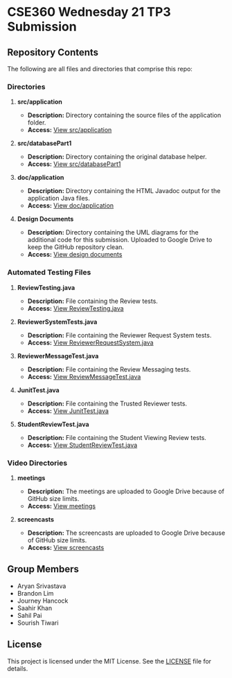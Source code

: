 # CSE360 Wednesday 21 TP3 Submission

## Repository Contents

The following are all files and directories that comprise this repo:

### Directories

1. **src/application**
   - **Description:** Directory containing the source files of the application folder.
   - **Access:** [View src/application](https://github.com/sapai5/CSE360group/tree/main/src/application)

2. **src/databasePart1**
   - **Description:** Directory containing the original database helper.
   - **Access:** [View src/databasePart1](https://github.com/sapai5/CSE360group/tree/main/src/databasePart1)

3. **doc/application**
    - **Description:** Directory containing the HTML Javadoc output for the application Java files.
    - **Access:** [View doc/application](https://github.com/sapai5/CSE360group/tree/main/doc/application)

4. **Design Documents**
    - **Description:** Directory containing the UML diagrams for the additional code for this submission. Uploaded to Google Drive to keep the GitHub repository clean.
    - **Access:** [View design documents](https://drive.google.com/drive/folders/1WiizMi6TwIaJRi6o_yKokCfHbwrErDBK?usp=sharing) 

### Automated Testing Files

1. **ReviewTesting.java**
    - **Description:** File containing the Review tests.
    - **Access:** [View ReviewTesting.java](https://github.com/sapai5/CSE360group/tree/main/src/application/ReviewTesting.java)

2. **ReviewerSystemTests.java**
    - **Description:** File containing the Reviewer Request System tests.
    - **Access:** [View ReviewerRequestSystem.java](https://github.com/sapai5/CSE360group/tree/main/src/application/ReviewerSystemTests.java)

3. **ReviewerMessageTest.java**
    - **Description:** File containing the Review Messaging tests.
    - **Access:** [View ReviewMessageTest.java](https://github.com/sapai5/CSE360group/tree/main/src/application/ReviewerMessageTest.java)

4. **JunitTest.java**
    - **Description:** File containing the Trusted Reviewer tests.
    - **Access:** [View JunitTest.java](https://github.com/sapai5/CSE360group/tree/main/src/application/JunitTest.java)

5. **StudentReviewTest.java**
    - **Description:** File containing the Student Viewing Review tests.
    - **Access:** [View StudentReviewTest.java](https://github.com/sapai5/CSE360group/tree/main/src/application/StudentReviewTest.java)
  
### Video Directories

1. **meetings**
   - **Description:** The meetings are uploaded to Google Drive because of GitHub size limits.
   - **Access:** [View meetings](https://drive.google.com/drive/folders/1Cq73HC2Pps_y95YbZdOWnEZyr68kgx44?usp=drive_link)

2. **screencasts**
   - **Description:** The screencasts are uploaded to Google Drive because of GitHub size limits. 
   - **Access:** [View screencasts](https://drive.google.com/drive/folders/1a9mD5kFiZmX8Dr01I9oCEeT6Jt4J-8PD?usp=drive_link)

## Group Members
 - Aryan Srivastava
 - Brandon Lim
 - Journey Hancock
 - Saahir Khan
 - Sahil Pai
 - Sourish Tiwari

## License

This project is licensed under the MIT License. See the [LICENSE](LICENSE) file for details.